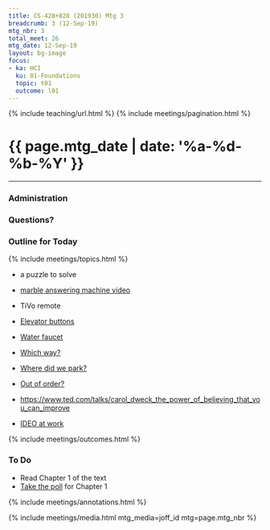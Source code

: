 ```yaml
---
title: CS-428+828 (201930) Mtg 3
breadcrumb: 3 (12-Sep-19)
mtg_nbr: 3
total_meet: 26
mtg_date: 12-Sep-19
layout: bg-image
focus:
- ka: HCI
  ku: 01-Foundations
  topic: t01
  outcome: l01
---
```

{% include teaching/url.html %}
{% include meetings/pagination.html %}

<h1 class="text-center">
  {{ page.mtg_date | date: '%a-%d-%b-%Y' }}
</h1>

<hr />

### Administration

### Questions?

### Outline for Today

{% include meetings/topics.html %}

* a puzzle to solve
* [marble answering machine video](https://vimeo.com/183465991)
* TiVo remote
* [Elevator buttons](http://www.baddesigns.com/elecon.html)
* [Water faucet](http://www.baddesigns.com/spigot.html)
* [Which way?](http://www.baddesigns.com/dontgo.html)
* [Where did we park?](http://www.baddesigns.com/dorothy.html)
* [Out of order?](http://www.baddesigns.com/parking2.html)

* <https://www.ted.com/talks/carol_dweck_the_power_of_believing_that_you_can_improve>

* [IDEO at work](https://www.ideo.com/post/reimagining-the-shopping-cart)

{% include meetings/outcomes.html %}

### To Do

* Read Chapter 1 of the text
* [Take the poll](http://www.id-book.com/chapter1_quickvote.php) for Chapter 1

{% include meetings/annotations.html %}

{% include meetings/media.html mtg_media=joff_id mtg=page.mtg_nbr %}
